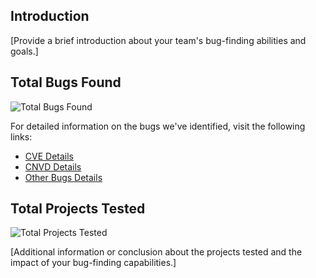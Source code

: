 
## Introduction
[Provide a brief introduction about your team's bug-finding abilities and goals.]

## Total Bugs Found
![Total Bugs Found](https://github.com/THU-WingTecher/Vulnerabilities/res/overall.png)

For detailed information on the bugs we've identified, visit the following links:
- [CVE Details](https://github.com/THU-WingTecher/Vulnerabilities/res/CVE.md)
- [CNVD Details](https://github.com/THU-WingTecher/Vulnerabilities/res/CNVD.md)
- [Other Bugs Details](https://github.com/THU-WingTecher/Vulnerabilities/res/others.md)

## Total Projects Tested
![Total Projects Tested](https://github.com/THU-WingTecher/Vulnerabilities/res/total_projects_tested.png)

[Additional information or conclusion about the projects tested and the impact of your bug-finding capabilities.]

